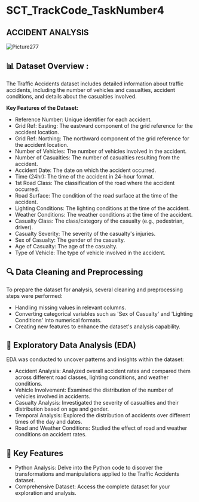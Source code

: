 # SCT_TrackCode_TaskNumber4

## ACCIDENT ANALYSIS

![Picture277](https://github.com/user-attachments/assets/a0917abc-161f-4691-85c9-4f914b785a7c)

## 📊 Dataset Overview :

The Traffic Accidents dataset includes detailed information about traffic accidents, including the number of vehicles and casualties, accident conditions, and details about the casualties involved.

**Key Features of the Dataset:**

- Reference Number: Unique identifier for each accident.
- Grid Ref: Easting: The eastward component of the grid reference for the accident location.
- Grid Ref: Northing: The northward component of the grid reference for the accident location.
- Number of Vehicles: The number of vehicles involved in the accident.
- Number of Casualties: The number of casualties resulting from the accident.
- Accident Date: The date on which the accident occurred.
- Time (24hr): The time of the accident in 24-hour format.
- 1st Road Class: The classification of the road where the accident occurred.
- Road Surface: The condition of the road surface at the time of the accident.
- Lighting Conditions: The lighting conditions at the time of the accident.
- Weather Conditions: The weather conditions at the time of the accident.
- Casualty Class: The class/category of the casualty (e.g., pedestrian, driver).
- Casualty Severity: The severity of the casualty's injuries.
- Sex of Casualty: The gender of the casualty.
- Age of Casualty: The age of the casualty.
- Type of Vehicle: The type of vehicle involved in the accident.

## 🔍 Data Cleaning and Preprocessing

To prepare the dataset for analysis, several cleaning and preprocessing steps were performed:

- Handling missing values in relevant columns.
- Converting categorical variables such as 'Sex of Casualty' and 'Lighting Conditions' into numerical formats.
- Creating new features to enhance the dataset's analysis capability.

## 🧪 Exploratory Data Analysis (EDA)

EDA was conducted to uncover patterns and insights within the dataset:

- Accident Analysis: Analyzed overall accident rates and compared them across different road classes, lighting conditions, and weather conditions.
- Vehicle Involvement: Examined the distribution of the number of vehicles involved in accidents.
- Casualty Analysis: Investigated the severity of casualties and their distribution based on age and gender.
- Temporal Analysis: Explored the distribution of accidents over different times of the day and dates.
- Road and Weather Conditions: Studied the effect of road and weather conditions on accident rates.

## 🚀 Key Features

- Python Analysis: Delve into the Python code to discover the transformations and manipulations applied to the Traffic Accidents dataset.
- Comprehensive Dataset: Access the complete dataset for your exploration and analysis.

